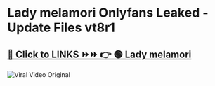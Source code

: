 
 # Lady melamori Onlyfans Leaked - Update Files vt8r1

## <h2><a href="https://clipsfans.com/Lady_melamori&ref=git">🔗 Click to LINKS ⏩⏩ 👉 🟢 Lady melamori </a></h2>

<a href="https://clipsfans.com/Lady_melamori&ref=git" rel="nofollow" data-target="animated-image.originalLink"><img src="https://i.ibb.co.com/xMMVF88/686577567.gif" alt="Viral Video Original" style="max-width: 100%; display: inline-block;" data-target="animated-image.originalImage"></a>


